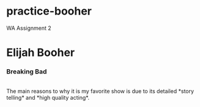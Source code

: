# practice-booher
WA Assignment 2

# Elijah Booher
### Breaking Bad
<br>
The main reasons to why it is my favorite show is due to its detailed *story telling* and *high quality acting*.

